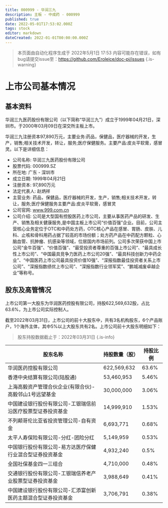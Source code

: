 ```yaml
---
title: 000999 - 华润三九
description: 主板 - 中成药 - 000999
published: true
date: 2022-05-01T17:53:02.000Z
tags: stock
editor: markdown
dateCreated: 2022-01-01T00:00:00.000Z
---
```


> 本页面由自动化程序生成于 2022年5月1日 17:53
> 内容可能存在错误，如有bug请提交issue至：https://github.com/Eroleice/doc-pi/issues
{.is-warning}

# 上市公司基本情况

## 基本资料

华润三九医药股份有限公司（以下简称“华润三九”）成立于1999年04月21日，深圳市。于2000年03月09日在深交所主板上市。

华润三九注册资本97,890万元，主要业务:药品，保健品，医疗器械的开发，生产，销售;相关技术开发，转让，服务;医疗保健服务。主要产品:皮炎平软膏，感冒灵。以下是详细信息：

- 公司名称: 华润三九医药股份有限公司
- 股票代码: 000999.SZ
- 所在地: 广东 - 深圳市
- 成立日期: 1999年04月21日
- 注册资本: 97,890万元
- 法定代表人: 赵炳祥
- 主营业务: 药品，保健品，医疗器械的开发，生产，销售;相关技术开发，转让，服务;医疗保健服务主要产品:皮炎平软膏，感冒灵
- 公司官网: www.999.com.cn
- 公司介绍: 公司是大型国有控股医药上市公司，主要从事医药产品的研发、生产、销售及相关健康服务,是中国主板上市公司“价值百强”企业。目前，公司主营核心业务定位于OTC和中药处方药，OTC核心产品在感冒、胃肠、皮肤、儿科、止咳和骨科用药占据了较高的市场份额；处方药产品在中药配方颗粒、心脑血管、抗肿瘤、抗感染等领域，位居国内市场前列。公司多次荣获中国上市公司“金牛百强”、“价值百强”、“最受投资者尊重的百强上市公司”、“最具成长性上市公司”、“中国最具竞争力医药上市公司20强”、“最具科技创新力中药企业”、“中国医药上市公司最具投资价值10强”、“深报指数最佳投资者关系上市公司”、“深报指数绩优上市公司”、“深报指数行业领军奖”、“鹏城减废卓越企业”等称号。


## 股东及高管情况

上市公司第一大股东为华润医药控股有限公司，持股622,569,632股，占比63.6%，为上市公司实际控制人。

截至2022年03月31日，上市公司的前十大股东中，共有3名机构股东，6个产品账户，1个海外主体，其中5%以上大股东共有2名。上市公司前十大股东明细如下：

> 股东持股数据截止于：2022年03月31日
{.is-info}

| 股东名称 | 持股数量（股） | 持股比例 |
| --- | --- | --- |
| 华润医药控股有限公司 | 622,569,632 | 63.6% |
| 香港中央结算有限公司(陆股通) | 53,460,953 | 5.46% |
| 上海高毅资产管理合伙企业(有限合伙)-高毅邻山1号远望基金 | 30,000,000 | 3.06% |
| 中国建设银行股份有限公司-工银瑞信前沿医疗股票型证券投资基金 | 14,999,910 | 1.53% |
| 不列颠哥伦比亚省投资管理公司-自有资金 | 6,693,771 | 0.68% |
| 太平人寿保险有限公司-分红-团险分红 | 5,149,959 | 0.53% |
| 中国银行股份有限公司-易方达医疗保健行业混合型证券投资基金 | 4,932,240 | 0.5% |
| 全国社保基金四一三组合 | 4,710,000 | 0.48% |
| 交通银行股份有限公司-工银瑞信养老产业股票型证券投资基金 | 3,988,649 | 0.41% |
| 中国建设银行股份有限公司-汇添富创新医药主题混合型证券投资基金 | 3,706,791 | 0.38% |




